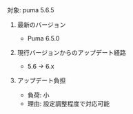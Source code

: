 対象: puma 5.6.5

1. 最新のバージョン
   - Puma 6.5.0

2. 現行バージョンからのアップデート経路
   - 5.6 → 6.x

3. アップデート負担
   - 負荷: 小
   - 理由: 設定調整程度で対応可能

